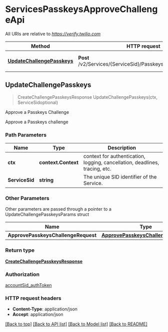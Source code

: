 # ServicesPasskeysApproveChallengeApi

All URIs are relative to *https://verify.twilio.com*

Method | HTTP request | Description
------------- | ------------- | -------------
[**UpdateChallengePasskeys**](ServicesPasskeysApproveChallengeApi.md#UpdateChallengePasskeys) | **Post** /v2/Services/{ServiceSid}/Passkeys/ApproveChallenge | Approve a Passkeys Challenge



## UpdateChallengePasskeys

> CreateChallengePasskeysResponse UpdateChallengePasskeys(ctx, ServiceSidoptional)

Approve a Passkeys Challenge

Approve a Passkeys challenge

### Path Parameters


Name | Type | Description
------------- | ------------- | -------------
**ctx** | **context.Context** | context for authentication, logging, cancellation, deadlines, tracing, etc.
**ServiceSid** | **string** | The unique SID identifier of the Service.

### Other Parameters

Other parameters are passed through a pointer to a UpdateChallengePasskeysParams struct


Name | Type | Description
------------- | ------------- | -------------
**ApprovePasskeysChallengeRequest** | [**ApprovePasskeysChallengeRequest**](ApprovePasskeysChallengeRequest.md) | 

### Return type

[**CreateChallengePasskeysResponse**](CreateChallengePasskeys201Response.md)

### Authorization

[accountSid_authToken](../README.md#accountSid_authToken)

### HTTP request headers

- **Content-Type**: application/json
- **Accept**: application/json

[[Back to top]](#) [[Back to API list]](../README.md#documentation-for-api-endpoints)
[[Back to Model list]](../README.md#documentation-for-models)
[[Back to README]](../README.md)

